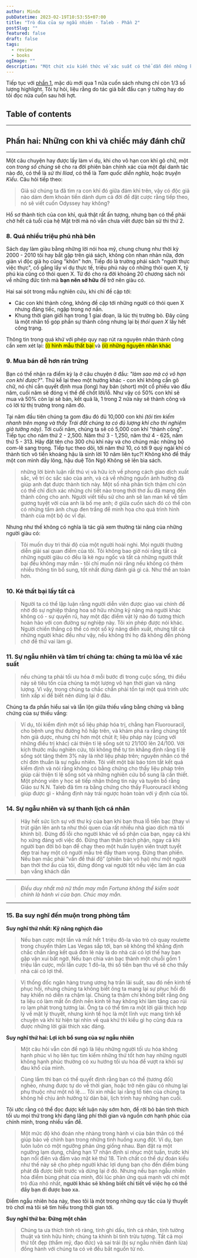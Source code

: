 ```yaml
---
author: Mindx
pubDatetime: 2023-02-19T10:53:55+07:00
title: "Trò đùa của sự ngẫu nhiên - Taleb - Phần 2"
postSlug: ""
featured: false
draft: false
tags:
  - review
  - books
ogImage: ""
description: "Một chút xíu kiến thức về xác suất có thể dẫn đến những kết quả tệ hại hơn rất nhiều so với việc không hề biết gì về xác suất."
---
```


Tiếp tục với [phần 1](../trò-đùa-của-sự-ngẫu-nhiên---taleb), mặc dù mới qua 1 nửa cuốn sách nhưng chỉ còn 1/3 số lượng highlight. Tôi tự hỏi, liệu rằng do tác giả bắt đầu cạn ý tưởng hay do tôi đọc nửa cuốn sau hời hợt. 

## Table of contents

---
## Phần hai: Những con khỉ và chiếc máy đánh chữ
---

Một câu chuyện hay được lấy làm ví dụ, khi cho vô hạn con khỉ gõ chữ, một con _trong số chúng_ sẽ cho ra đời phiên bản chính xác của một đại danh tác nào đó, có thể là _sử thi Iliad_, có thể là _Tam quốc diễn nghĩa_, hoặc _truyện Kiều_. Câu hỏi tiếp theo:

> Giả sử chúng ta đã tìm ra con khỉ đó giữa đám khỉ trên, vậy có độc giả nào dám đem khoản tiền dành dụm cả đời để đặt cược rằng tiếp theo, nó sẽ viết cuốn Odyssey hay không?

Hồ sơ thành tích của con khỉ, quả thật rất ấn tượng, nhưng bạn có thể phải chờ hết cả tuổi của hệ Mặt trời mà nó vẫn chưa viết được bản sử thi thứ 2.

### 8. Quá nhiều triệu phú nhà bên

Sách dạy làm giàu bằng những lời nói hoa mỹ, chung chung như thời kỳ 2000 - 2010 tôi hay bắt gặp trên giá sách, không còn nhan nhản nữa, đơn giản vì độc giả họ cũng "khôn" hơn. Tiếp đó là trường phái sách "người thực việc thực", cố gắng lấy ví dụ thực tế, triệu phú này có những thói quen X, tỷ phú kia cũng có thói quen X. Từ đó cho ra đời khoảng 20 chương sách nói về những đức tính mà **bạn nên sở hữu** để trở nên giàu có.

Hai sai sót trong mẫu nghiên cứu, khi chỉ đề cập tới:
- Các con khỉ thành công, không đề cập tới những người có thói quen X nhưng đáng tiếc, ngập trong nợ nần.
- Khung thời gian giới hạn trong 1 giai đoạn, là lúc thị trường bò. Đây cũng là một nhân tố góp phần sự thành công nhưng lại bị _thói quen X_ lấy hết công trạng.

Thông tin trong quá khứ với phép quy nạp rút ra nguyên nhân thành công cần xem xét lại: <mark>(i) hình mẫu thất bại </mark> và <mark>(ii) những nguyên nhân khác  </mark>

### 9. Mua bán dễ hơn rán trứng

Bạn có thể nhận ra điểm kỳ lạ ở câu chuyện ở đầu: _"làm sao mà có vô hạn con khỉ được?"_. Thử kể lại theo một hướng khác - con khỉ không cần gõ chữ, nó chỉ cần quyết định mua (long) hay bán (short) một cổ phiếu vào đầu năm, cuối năm sẽ đóng vị thế để chốt lời/lỗ. Như vậy có 50% con khỉ sẽ mua và 50% còn lại sẽ bán, kết quả là, 1 trong 2 nửa này sẽ thành công và có lời từ thị trường trong năm đó.

Tại năm đầu tiên chúng ta gom đâu đó đủ 10,000 con khỉ _(tôi tìm kiếm nhanh trên mạng và thấy Trái đất chúng ta có đủ lượng khỉ cho thí nghiệm giả tưởng này)_. Tới cuối năm, chúng ta sẽ có 5,000 con khỉ "thành công". Tiếp tục cho năm thứ 2 - 2,500. Năm thứ 3 - 1,250, năm thứ 4 - 625, năm thứ 5 - 313. Hãy đặt tên cho 300 chú khỉ này và cho chúng mặc những bộ com-lê sang trọng. Tiếp tục theo dõi, tới năm thứ 10, có tới 9 quý ngài khỉ có thành tích vô tiền khoáng hậu là sinh lời 10 năm liên tục?! Không khó để thấy một con mình đầy lông, hậu duệ Tôn Ngộ Không sẽ lên bìa sách.

> những lời bình luận rất thú vị và hữu ích về phong cách giao dịch xuất sắc, về trí óc sắc sảo của anh, và cả về những nguồn ảnh hưởng đã giúp anh đạt được thành tích này. Một số nhà phân tích thậm chí còn có
thể chỉ đích xác những chi tiết nào trong thời thơ ấu đã mang đến thành công cho anh. Người viết tiểu sử cho anh sẽ lan man kể về tấm gương tuyệt vời của anh là bố mẹ anh; ở giữa cuốn sách đó có
thể còn có những tấm ảnh chụp đen trắng để minh họa cho quá trình hình thành của một bộ óc vĩ đại. 

Nhưng như thế không có nghĩa là tác giả xem thường tài năng của những người giàu có:
> Tôi muốn duy trì thái độ của một người hoài nghi. Mọi người thường diễn giải sai quan điểm của tôi. Tôi không bao giờ nói rằng tất cả những người giàu có đều là kẻ ngu ngốc và tất cả những người thất bại đều không
may mắn - tôi chỉ muốn nói rằng nếu không có thêm nhiều thông tin bổ sung, tốt nhất đừng đánh giá gì cả. Như thế an toàn hơn.

### 10. Kẻ thất bại lấy tất cả

> Người ta có thể lập luận rằng người diễn viên được giao vai chính để nhờ đó sự nghiệp thăng hoa sở hữu những kỹ năng mà người khác không có - sự quyến rũ, hay một đặc điểm vật lý nào đó tương thích hoàn hảo với con đường sự nghiệp này. Tôi xin phép được nói khác. Người chiến thắng có thể có một số kỹ năng diễn
xuất, nhưng tất cả những người khác đều như vậy, nếu không thì họ đã không đến phòng chờ để thử vai làm gì.

### 11. Sự ngẫu nhiên và tâm trí chúng ta: chúng ta mù lòa về xác suất

> nếu chúng ta phải tối ưu hóa ở mỗi bước đi trong cuộc sống, thì điều này sẽ tiêu tốn của chúng ta một lượng vô hạn thời gian và năng lượng. Vì vậy, trong chúng ta chắc chắn phải tồn tại một quá trình ước tính xấp xỉ để biết nên dừng lại ở đâu.

Chúng ta đa phần hiểu sai và lẫn lộn giữa thiếu vắng bằng chứng và bằng chứng của sự thiếu vắng:

> Ví dụ, tôi kiểm định một số liệu pháp hóa trị, chẳng hạn Fluorouracil, cho 
bệnh ung thư đường hô hấp trên, và khám phá ra rằng chúng tốt hơn giả dược, nhưng chỉ hơn một chút ít; liệu pháp này (cùng với những điều trị khác) cải thiện tỉ lệ sống sót từ 21/100 lên 24/100. Với kích thước mẫu nghiên cứu, tôi không thể tự tin khẳng định rằng tỉ lệ sống sót tăng thêm 3% này là nhờ liệu pháp trên; nguyên
nhân có thể chỉ đơn thuần là sự ngẫu nhiên. Tôi viết một bài báo tóm tắt kết quả kiểm định và nói rằng không có bằng chứng cho thấy liệu pháp trên giúp cải thiện tỉ lệ sống sót và những nghiên cứu bổ sung là cần thiết. Một phóng viên y học sẽ tiếp nhận thông tin này và tuyên bố rằng Giáo sư N.N. Taleb đã tìm ra bằng chứng
cho thấy Fluorouracil không giúp được gì - khẳng định này trái ngược hoàn toàn với ý định của tôi.

### 14. Sự ngẫu nhiên và sự thanh lịch cá nhân

> Hãy hết sức lịch sự với thư ký của bạn khi bạn thua lỗ tiền bạc (thay vì trút giận lên anh ta như thói quen của rất nhiều nhà giao dịch mà tôi khinh bỉ). Đừng đổ lỗi cho người khác về số phận của bạn, ngay cả khi họ xứng đáng với việc đó. Đừng than thân trách phận, ngay cả khi người bạn đời bỏ bạn để chạy theo một huấn luyện viên trượt tuyết đẹp trai hay một cô người mẫu trẻ đầy tham vọng. Đừng than phiền. Nếu bạn mắc phải “vấn đề thái độ” (phiên bản vô hại) như một người bạn thời thơ ấu của tôi, đừng đóng vai người tốt
nếu việc làm ăn của bạn vắng khách dần 

___
> _Điều duy nhất mà nữ thần may mắn Fortuna không thể kiểm soát chính là hành vi của bạn. Chúc may mắn._
___

### 15. Ba suy nghĩ đến muộn trong phòng tắm

**Suy nghĩ thứ nhất: Kỹ năng nghịch đảo**

> Nếu bạn cược một lần và mất hết 1 triệu đô-la vào trò cò quay roulette trong chuyến thăm Las Vegas sắp tới, bạn sẽ không thể khẳng định chắc chắn rằng kết quả đơn lẻ này là do nhà cái có lợi thế hay bạn gặp vận xui bất ngờ. Nếu bạn chia ván bạc thành một chuỗi gồm 1 triệu lần cược, mỗi lần cược 1 đô-la, thì số tiền bạn thu về sẽ cho thấy nhà cái có lợi thế.

> Vị thống đốc ngân hàng trung ương hạ trần lãi suất, sau đó nền kinh tế phục hồi, nhưng chúng ta không biết ông ta mang lại sự phục hồi đó hay khiến nó diễn ra chậm lại. Chúng ta thậm chí không biết rằng ông ta liệu có làm mất ổn định nền kinh tế hay không khi làm tăng cao rủi ro lạm phát trong tương lai. Ông ta có thể tìm ra một lời giải thích hợp lý về mặt lý thuyết, nhưng kinh tế học là một lĩnh vực mang tính kể chuyện và khi từ hiện tại nhìn về quá khứ thì kiểu gì họ cũng đưa ra được những lời giải thích xác đáng.

**Suy nghĩ thứ hai: Lợi ích bổ sung của sự ngẫu nhiên**

> Một câu hỏi vẫn còn để ngỏ là liệu những người tối ưu hóa không hạnh phúc vì họ liên tục tìm kiếm những thứ tốt hơn hay những người không hạnh phúc thường có xu hướng tối ưu hóa để vượt ra khỏi sự đau khổ của mình. 

> Cùng lắm thì bạn có thể quyết định rằng bạn có thể (tương đối) nghèo, nhưng được tự do về thời gian, hoặc
trở nên giàu có nhưng lại phụ thuộc như một nô lệ.... Tôi xin nhắc lại rằng tổ tiên của chúng ta không hề chịu ảnh hưởng từ dàn bài, lịch trình hay những hạn cuối.

Tôi ước rằng có thể đọc được kết luận này sớm hơn, để rời bỏ bản tính thích tối ưu mọi thứ trong khi đang lãng phí thời gian và nguồn cơn hạnh phúc của chính mình, trong nhiều vấn để.

> Một mức độ khó đoán nhẹ nhàng trong hành vi của bản thân có thể giúp bảo vệ chính bạn trong những tình huống xung đột. Ví dụ, bạn luôn luôn có một ngưỡng phản ứng giống nhau. Bạn đặt ra một ngưỡng lạm dụng, chẳng hạn 17 nhận định sỉ nhục một tuần, trước khi bạn nổi điên và đấm vào mặt kẻ thứ 18. Tính chất có thể dự đoán kiểu như thế này sẽ cho phép người khác lợi dụng bạn cho đến điểm bùng phát đã được biết trước và dừng lại ở đó. Nhưng nếu bạn ngẫu nhiên hóa điểm bùng phát của mình, đôi lúc phản ứng quá mạnh với chỉ một trò đùa nhỏ nhất, **người khác sẽ không biết chi tiết về việc họ có thể đẩy bạn đi được bao xa.**

Điểm ngẫu nhiên hóa này, theo tôi là một trong những quy tắc của lý thuyết trò chơi mà tôi sẽ tìm hiểu trong thời gian tới.

**Suy nghĩ thứ ba: Đứng một chân**

> Chúng ta ưa thích tính rõ ràng, tính ghi dấu, tính cá nhân, tính tường thuật và tính hữu hình; chúng ta khinh bỉ tính trừu tượng. Tất cả mọi thứ tốt đẹp (thẩm mỹ, đạo đức) và sai trái (bị sự ngẫu nhiên đánh lừa) đồng hành với chúng ta có vẻ đều bắt nguồn từ nó.